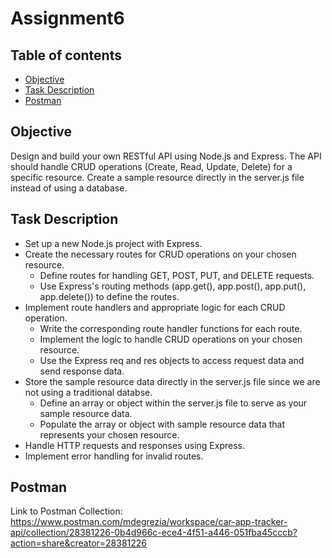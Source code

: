 # Assignment6

## Table of contents  
* [Objective](#Objective)
* [Task Description](#Task-description)
* [Postman](#Postman)

## Objective
Design and build your own RESTful API using Node.js and Express. The API should handle CRUD operations 
(Create, Read, Update, Delete) for a specific resource. Create a sample resource directly in the 
server.js file instead of using a database.

## Task Description

* Set up a new Node.js project with Express.
* Create the necessary routes for CRUD operations on your chosen resource.
  * Define routes for handling GET, POST, PUT, and DELETE requests.
  * Use Express's routing methods (app.get(), app.post(), app.put(), app.delete()) to define the routes.
* Implement route handlers and appropriate logic for each CRUD operation.
  * Write the corresponding route handler functions for each route.
  * Implement the logic to handle CRUD operations on your chosen resource.
  * Use the Express req and res objects to access request data and send response data.
* Store the sample resource data directly in the server.js file since we are not using a traditional databse.
  * Define an array or object within the server.js file to serve as your sample resource data.
  * Populate the array or object with sample resource data that represents your chosen resource.
* Handle HTTP requests and responses using Express.
* Implement error handling for invalid routes.

## Postman
Link to Postman Collection: https://www.postman.com/mdegrezia/workspace/car-app-tracker-api/collection/28381226-0b4d966c-ece4-4f51-a446-051fba45cccb?action=share&creator=28381226


